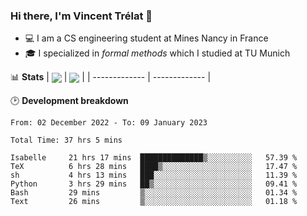 ### Hi there, I'm Vincent Trélat 👋
 - 💻 I am a CS engineering student at Mines Nancy in France
 - 🎓 I specialized in *formal methods* which I studied at TU Munich

📊 **Stats**
| <img align="center" src="https://github-readme-stats.vercel.app/api?username=VTrelat&show_icons=true&include_all_commits=true&theme=tokyonight&hide_border=true" /> | <img align="center" src="https://github-readme-stats.vercel.app/api/top-langs/?username=VTrelat&layout=compact&theme=tokyonight&hide_border=true&exclude_repo=ElevatorSimulator" /> |
| ------------- | ------------- |

🕑 **Development breakdown**
<!--START_SECTION:waka-->

```text
From: 02 December 2022 - To: 09 January 2023

Total Time: 37 hrs 5 mins

Isabelle     21 hrs 17 mins  ██████████████▒░░░░░░░░░░   57.39 %
TeX          6 hrs 28 mins   ████▒░░░░░░░░░░░░░░░░░░░░   17.47 %
sh           4 hrs 13 mins   ███░░░░░░░░░░░░░░░░░░░░░░   11.39 %
Python       3 hrs 29 mins   ██▒░░░░░░░░░░░░░░░░░░░░░░   09.41 %
Bash         29 mins         ▒░░░░░░░░░░░░░░░░░░░░░░░░   01.34 %
Text         26 mins         ▒░░░░░░░░░░░░░░░░░░░░░░░░   01.18 %
```

<!--END_SECTION:waka-->
